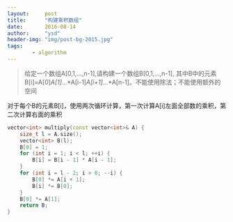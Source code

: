 ```yaml
---
layout:     post
title:      "构建乘积数组"
date:       2016-08-14
author:     "ysd"
header-img: "img/post-bg-2015.jpg"
tags:      
        - algorithm
---
```


>给定一个数组A[0,1,...,n-1],请构建一个数组B[0,1,...,n-1],
其中B中的元素B[i]=A[0]*A[1]*...*A[i-1]*A[i+1]*...*A[n-1]。不能使用除法；不能使用额外的空间

对于每个B的元素B[i]，使用两次循环计算，第一次计算A[i]左面全部数的乘积，第二次计算右面的乘积

```c++
vector<int> multiply(const vector<int>& A) {
    size_t l = A.size();
    vector<int> B(l);
    B[0] = 1;
    for (int i = 1; i < l; ++i) {
        B[i] = B[i - 1] * A[i - 1];
    }
    for (int i = l - 2; i > 0; --i) {
        B[0] *= A[i + 1];
        B[i] *= B[0];
    }
    B[0] *= A[1];
    return B;
}
```